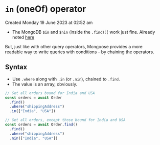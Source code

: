 # `in` (oneOf) operator
Created Monday 19 June 2023 at 02:52 am

- The MongoDB `$in` and `$nin` (inside the `.find()`) work just fine. Already noted [here](obsidian://open?vault=nodejs-notes&file=home%2F4_resource_itineraries%2F2_Node_js_complete_guide_academind%2F12_Working_with_NoSQL_and_MongoDB%2Fextras%2F3_in_oneOf)

But, just like with other query operators, Mongoose provides a more readable way to write queries with conditions - by chaining the operators.

## Syntax
- Use `.where` along with `.in` (or `.nin`), chained to `.find`.
- The value is an array, obviously.
```js
// Get all orders bound for India and USA
const orders = await Order
  .find()
  .where("shippingAddress")
  .in(["India", "USA"])

// Get all orders, except those bound for India and USA
const orders = await Order.find()
  .find()
  .where("shippingAddress")
  .nin(["India", "USA"])
```